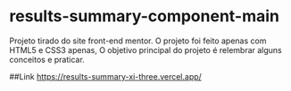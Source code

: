 # results-summary-component-main

Projeto tirado do site front-end mentor. O projeto foi feito apenas com HTML5 e CSS3 apenas, O objetivo principal do projeto é relembrar alguns conceitos e praticar.

##Link
https://results-summary-xi-three.vercel.app/
